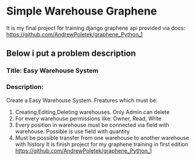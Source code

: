 # Simple Warehouse Graphene

It is my final project for training django graphene api provided via docs: https://github.com/AndrewPoletek/graphene_Python_1

## Below i put a problem description

### Title: Easy Warehouse System
### Description: 
Create a Easy Warehouse System. Freatures which must be:
1. Creating,Editing,Deleting warehouses. Only Admin can delete
2. For every warehouse permissions like: Owner, Read, Write
3. Every position in warehouse must be connected via field with warehouse. Possible is use field with quantity
4. Must be possible transfer from one warehouse to another warehouse with history
It is finish project for my graphene training in first edition https://github.com/AndrewPoletek/graphene_Python_1

